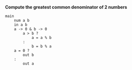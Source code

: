 **Compute the greatest common denominator of 2 numbers**

```py++
main
	num a b
	in a b
	a -> 0 & b -> 0
		a > b ?
			a = a % b
		:
			b = b % a
	a = 0 ?
		out b
	:
		out a
```

